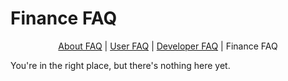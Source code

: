 # Finance FAQ

<div align=center>

  [About FAQ](faq.html)
| [User FAQ](userfaq.html)
| [Developer FAQ](devfaq.html)
| Finance FAQ

</div>

<!-- toc -->

You're in the right place, but there's nothing here yet.
